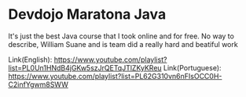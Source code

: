 # Devdojo Maratona Java

It's just the best Java course that I took online and for free.
No way to describe, William Suane and is team did a really hard and beatiful work

Link(English): https://www.youtube.com/playlist?list=PL0Un1HNdB4jGKw5szJrQETqJTlZKyKReu
Link(Portuguese): https://www.youtube.com/playlist?list=PL62G310vn6nFIsOCC0H-C2infYgwm8SWW
